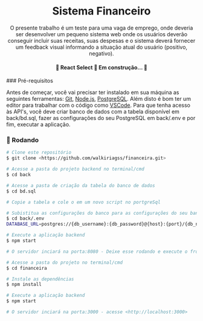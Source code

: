<h1 align="center">Sistema Financeiro</h1>
<p align="center">O presente trabalho é um teste para uma vaga de emprego, onde deveria ser desenvolver um pequeno sistema web onde os usuários deverão
conseguir incluir suas receitas, suas despesas e o sistema deverá fornecer um feedback visual
informando a situação atual do usuário (positivo, negativo).</p>
<h4 align="center"> 
	🚧  React Select 🚀 Em construção...  🚧
</h4>
### Pré-requisitos

Antes de começar, você vai precisar ter instalado em sua máquina as seguintes ferramentas:
[Git](https://git-scm.com), [Node.js](https://nodejs.org/en/), [PostgreSQL](https://www.postgresql.org/).
Além disto é bom ter um editor para trabalhar com o código como [VSCode](https://code.visualstudio.com/).
Para que tenha acesso às API's, você deve criar banco de dados com a tabela disponível em back/bd.sql, fazer as configurações do seu 
PostgreSQL em back/.env e por fim, executar a aplicação.

### 🎲 Rodando 

```bash
# Clone este repositório
$ git clone <https://github.com/walkiriagss/financeira.git>

# Acesse a pasta do projeto backend no terminal/cmd
$ cd back

# Acesse a pasta de criação da tabela do banco de dados
$ cd bd.sql

# Copie a tabela e cole o em um novo script no portgreSql

# Subistitua as configurações do banco para as configurações do seu banco em  
$ cd back/.env
DATABASE_URL=postgres://{db_username}:{db_password}@{host}:{port}/{db_name}

# Execute a aplicação backend
$ npm start

# O servidor inciará na porta:8080 - Deixe esse rodando e execute o front com instruções abaixo

# Acesse a pasta do projeto no terminal/cmd
$ cd financeira

# Instale as dependências
$ npm install

# Execute a aplicação backend
$ npm start

# O servidor inciará na porta:3000 - acesse <http://localhost:3000>
```
